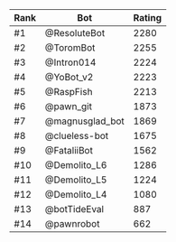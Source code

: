 Rank|Bot|Rating
---|---|---
#1|@ResoluteBot|2280
#2|@ToromBot|2255
#3|@Intron014|2224
#4|@YoBot_v2|2223
#5|@RaspFish|2213
#6|@pawn_git|1873
#7|@magnusglad_bot|1869
#8|@clueless-bot|1675
#9|@FataliiBot|1562
#10|@Demolito_L6|1286
#11|@Demolito_L5|1224
#12|@Demolito_L4|1080
#13|@botTideEval|887
#14|@pawnrobot|662
